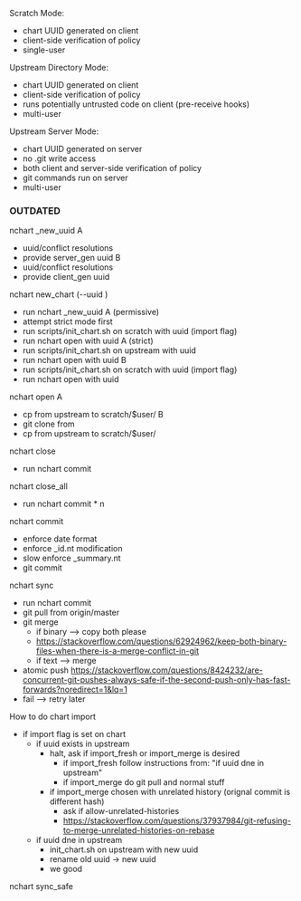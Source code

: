 Scratch Mode:
- chart UUID generated on client
- client-side verification of policy
- single-user

Upstream Directory Mode:
- chart UUID generated on client
- client-side verification of policy
- runs potentially untrusted code on client (pre-receive hooks)
- multi-user

Upstream Server Mode:
- chart UUID generated on server
- no .git write access
- both client and server-side verification of policy
- git commands run on server
- multi-user


### OUTDATED ###
nchart _new_uuid
A
- uuid/conflict resolutions
- provide server_gen uuid
B
- uuid/conflict resolutions
- provide client_gen uuid

nchart new_chart (--uuid <UUID>)
- run nchart _new_uuid
A (permissive)
- attempt strict mode first
- run scripts/init_chart.sh on scratch with uuid (import flag)
- run nchart open with uuid
A (strict)
- run scripts/init_chart.sh on upstream with uuid
- run nchart open with uuid
B
- run scripts/init_chart.sh on scratch with uuid (import flag)
- run nchart open with uuid

nchart open <UUID>
A
- cp from upstream to scratch/$user/
B
- git clone from 
- cp from upstream to scratch/$user/

nchart close <UUID>
- run nchart commit


nchart close_all
- run nchart commit * n

nchart commit
- enforce date format
- enforce _id.nt modification
- slow enforce _summary.nt
- git commit

nchart sync
- run nchart commit
- git pull from origin/master
- git merge
  - if binary --> copy both please
  - https://stackoverflow.com/questions/62924962/keep-both-binary-files-when-there-is-a-merge-conflict-in-git
  - if text --> merge
- atomic push
https://stackoverflow.com/questions/8424232/are-concurrent-git-pushes-always-safe-if-the-second-push-only-has-fast-forwards?noredirect=1&lq=1
- fail --> retry later

How to do chart import
- if import flag is set on chart 
  - if uuid exists in upstream
    - halt, ask if import_fresh or import_merge is desired
      - if import_fresh follow instructions from: "if uuid dne in upstream"
      - if import_merge do git pull and normal stuff
    - if import_merge chosen with unrelated history (orignal commit is different hash)
      - ask if allow-unrelated-histories
      - https://stackoverflow.com/questions/37937984/git-refusing-to-merge-unrelated-histories-on-rebase
  - if uuid dne in upstream
    - init_chart.sh on upstream with new uuid
    - rename old uuid -> new uuid
    - we good

nchart sync_safe




